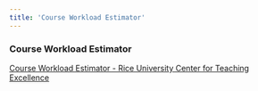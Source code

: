 ```yaml
---
title: 'Course Workload Estimator'
---
```


### Course Workload Estimator

<a class="embedly-card" data-card-controls="0" href="https://cte.rice.edu/workload">Course Workload Estimator - Rice University Center for Teaching Excellence</a>
<script async src="//cdn.embedly.com/widgets/platform.js" charset="UTF-8"></script>

